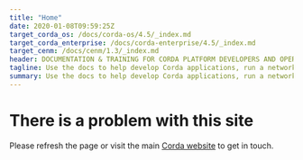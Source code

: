 ```yaml
---
title: "Home"
date: 2020-01-08T09:59:25Z
target_corda_os: /docs/corda-os/4.5/_index.md
target_corda_enterprise: /docs/corda-enterprise/4.5/_index.md
target_cenm: /docs/cenm/1.3/_index.md
header: DOCUMENTATION & TRAINING FOR CORDA PLATFORM DEVELOPERS AND OPERATORS
tagline: Use the docs to help develop Corda applications, run a network, and operate enterprise level tools for your business. New to Corda? Take the training and begin your journey to becoming a Corda block chain specialist today.
summary: Use the docs to help develop Corda applications, run a network, and operate enterprise level tools for your business. New to Corda? Take the training and begin your journey to becoming a Corda block chain specialist today. 
---
```


# There is a problem with this site

Please refresh the page or visit the main [Corda website](https://www.corda.net) to get in touch.
